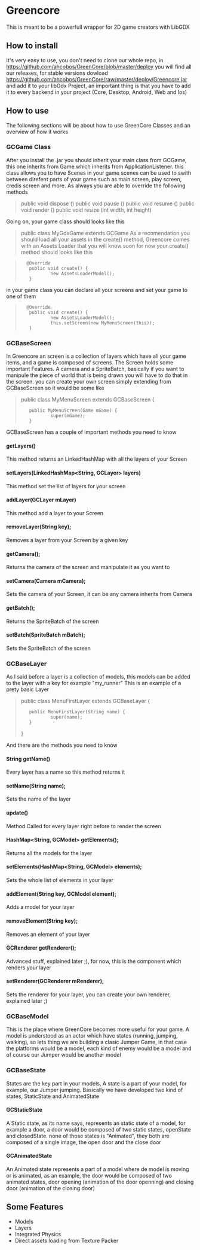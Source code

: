 # Greencore

This is meant to be a powerfull wrapper for 2D game creators with LibGDX

## How to install
It's very easy to use, you don't need to clone our whole repo, in https://github.com/ahcobos/GreenCore/blob/master/deploy you will find all our releases, for stable
versions dowload https://github.com/ahcobos/GreenCore/raw/master/deploy/Greencore.jar and add it to your libGdx Project, an important thing is that you
have to add it to every backend in your project (Core, Desktop, Android, Web and Ios)

## How to use
The following sections will be about how to use GreenCore Classes and an overview of how it works

### GCGame Class
After you install the .jar you should inherit your main class from GCGame, this one inherits from Game which inherits from ApplicationListener. this class allows you to have Scenes in your game
scenes can be used to swith between direfent parts of your game such as main screen, play screen, credis screen and more.
As always you are able to override the following methods 

>public void dispose ()
>public void pause ()
>public void resume ()
>public void render ()
>public void resize (int width, int height)

Going on, your game class should looks like this
> public class MyGdxGame extends GCGame
As a recomendation you should load all your assets in the create() method, Greencore comes with an Assets Loader that you will know soon
for now your create() method should looks like this 

>       @Override
>        public void create() {
>                new AssetsLoaderModel();
>        }

in your game class you can declare all your screens and set your game to one of them 

>       @Override
>        public void create() {
>                new AssetsLoaderModel();
>                this.setScreen(new MyMenuScreen(this));
>        }

### GCBaseScreen
In Greencore an screen is a collection of layers which have all your game items, and a game is composed of screens.
The Screen holds some important Features. A camera and a SpriteBatch, basically if you want to manipule the piece of world that is being drawn
you will have to do that in the screen.
you can create your own screen simply extending from GCBaseScreen so it would be some like 

>public class MyMenuScreen extends GCBaseScreen {
>
>        public MyMenuScreen(Game mGame) {
>                super(mGame);
>        }


GCBaseScreen has a couple of important methods you need to know
#### getLayers()
This method returns an LinkedHashMap with all the layers of your Screen

#### setLayers(LinkedHashMap<String, GCLayer> layers)
This method set the list of layers for your screen

#### addLayer(GCLayer mLayer)
This method add a layer to your Screen

#### removeLayer(String key);
Removes a layer from your Screen by a given key

#### getCamera();
Returns the camera of the screen and manipulate it as you want to

#### setCamera(Camera mCamera);
Sets the camera of your Screen, it can be any camera inherits from Camera

#### getBatch();
Returns the SpriteBatch of the screen

#### setBatch(SpriteBatch mBatch);
Sets the SpriteBatch of the screen


### GCBaseLayer
As I said before a layer is a collection of models, this models can be added to the layer with a key for example "my_runner"
This is an example of a prety basic Layer

>public class MenuFirstLayer extends GCBaseLayer {
>
>        public MenuFirstLayer(String name) {
>                super(name);
>        }
>}

And there are the methods you need to know

#### String getName()
Every layer has a name so this method returns it

#### setName(String name);
Sets the name of the layer

#### update()
Method Called for every layer right before to render the screen

#### HashMap<String, GCModel> getElements();
Returns all the models for the layer

#### setElements(HashMap<String, GCModel> elements);
Sets the whole list of elements in your layer

#### addElement(String key, GCModel element);
Adds a model for your layer

#### removeElement(String key);
Removes an element of your layer

#### GCRenderer getRenderer(); 
Advanced stuff, explained later ;), for now, this is the component which renders your layer

#### setRenderer(GCRenderer mRenderer);
Sets the renderer for your layer, you can create your own renderer, explained later ;)

### GCBaseModel
This is the place where GreenCore becomes more useful for your game.
A model is understood as an actor which have states (running, jumping, walking), so lets thing we are building a clasic Jumper Game, in that case 
the platforms would be a model, each kind of enemy would be a model and of course our Jumper would be another model

### GCBaseState
States are the key part in your models, A state is a part of your model, for example, our Jumper jumping.
Basically we have developed two kind of states, StaticState and AnimatedState

#### GCStaticState
A Static state, as its name says, represents an static state of a model, for example a door, a door would be composed of two static states, openState and closedState.
none of those states is "Animated", they both are composed of a single image, the open door and the close door

#### GCAnimatedState
An Animated state represents a part of a model where de model is moving or is animated, as an example, the door would be composed of two animated states,
door opening (animation of the door openning) and closing door (animation of the closing door)


## Some Features
 * Models
 * Layers
 * Integrated Physics 
 * Direct assets loading from Texture Packer
